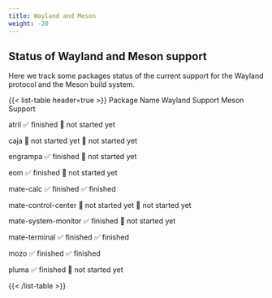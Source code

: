 ```yaml
---
title: Wayland and Meson
weight: -20
---
```


## Status of Wayland and Meson support

Here we track some packages status of the current support for the Wayland protocol and the Meson build system.

{{< list-table header=true >}}
Package Name
Wayland Support
Meson Support

atril
:white_check_mark: finished
:black_square_button: not started yet

caja
:black_square_button: not started yet
:black_square_button: not started yet

engrampa
:white_check_mark: finished
:black_square_button: not started yet

eom
:white_check_mark: finished
:black_square_button: not started yet

mate-calc
:white_check_mark: finished
:white_check_mark: finished

mate-control-center
:black_square_button: not started yet
:black_square_button: not started yet

mate-system-monitor
:white_check_mark: finished
:black_square_button: not started yet

mate-terminal
:white_check_mark: finished
:white_check_mark: finished

mozo
:white_check_mark: finished
:white_check_mark: finished

pluma
:white_check_mark: finished
:black_square_button: not started yet

{{< /list-table >}}
